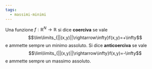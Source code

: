 ```yaml
---
tags:
  - massimi-minimi
---
```

Una funzione $f:\mathbb{R}^{N}\rightarrow\mathbb{R}$ si dice **coerciva** se vale
$$\lim\limits_{||(x,y)||\rightarrow\infty}f(x,y)=+\infty$$
e ammette sempre un minimo assoluto.
Si dice **anticoerciva** se vale
$$\lim\limits_{||(x,y)||\rightarrow\infty}f(x,y)=-\infty$$
e ammette sempre un massimo assoluto.